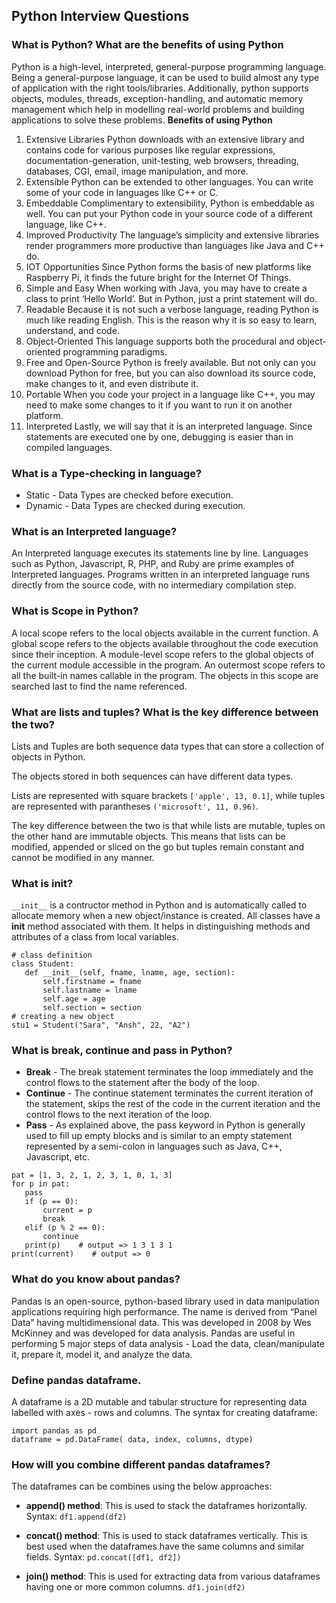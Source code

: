 ## Python Interview Questions

### What is Python? What are the benefits of using Python
Python is a high-level, interpreted, general-purpose programming language. Being a general-purpose language, it can be used to build almost any type of application with the right tools/libraries. Additionally, python supports objects, modules, threads, exception-handling, and automatic memory management which help in modelling real-world problems and building applications to solve these problems.
**Benefits of using Python**
1. Extensive Libraries
Python downloads with an extensive library and contains code for various purposes like regular expressions, documentation-generation, unit-testing, web browsers, threading, databases, CGI, email, image manipulation, and more.
2. Extensible
Python can be extended to other languages. You can write some of your code in languages like C++ or C.
3. Embeddable
Complimentary to extensibility, Python is embeddable as well. You can put your Python code in your source code of a different language, like C++.
4. Improved Productivity
The language’s simplicity and extensive libraries render programmers more productive than languages like Java and C++ do.
5. IOT Opportunities
Since Python forms the basis of new platforms like Raspberry Pi, it finds the future bright for the Internet Of Things.
6. Simple and Easy
When working with Java, you may have to create a class to print ‘Hello World’. But in Python, just a print statement will do.
7. Readable
Because it is not such a verbose language, reading Python is much like reading English. This is the reason why it is so easy to learn, understand, and code.
8. Object-Oriented
This language supports both the procedural and object-oriented programming paradigms.
9. Free and Open-Source
Python is freely available. But not only can you download Python for free, but you can also download its source code, make changes to it, and even distribute it.
10. Portable
When you code your project in a language like C++, you may need to make some changes to it if you want to run it on another platform.
11. Interpreted
Lastly, we will say that it is an interpreted language. Since statements are executed one by one, debugging is easier than in compiled languages.

### What is a Type-checking in language?
- Static - Data Types are checked before execution.
- Dynamic - Data Types are checked during execution.

### What is an Interpreted language?
An Interpreted language executes its statements line by line. Languages such as Python, Javascript, R, PHP, and Ruby are prime examples of Interpreted languages. Programs written in an interpreted language runs directly from the source code, with no intermediary compilation step.

### What is Scope in Python?
A local scope refers to the local objects available in the current function.
A global scope refers to the objects available throughout the code execution since their inception.
A module-level scope refers to the global objects of the current module accessible in the program.
An outermost scope refers to all the built-in names callable in the program. The objects in this scope are searched last to find the name referenced.

### What are lists and tuples? What is the key difference between the two?
Lists and Tuples are both sequence data types that can store a collection of objects in Python.

The objects stored in both sequences can have different data types.

Lists are represented with square brackets `['apple', 13, 0.1]`, while tuples are represented with parantheses `('microsoft', 11, 0.96)`.

The key difference between the two is that while lists are mutable, tuples on the other hand are immutable objects. This means that lists can be modified, appended or sliced on the go but tuples remain constant and cannot be modified in any manner. 

### What is __init__?
`__init__` is a contructor method in Python and is automatically called to allocate memory when a new object/instance is created. All classes have a __init__ method associated with them. It helps in distinguishing methods and attributes of a class from local variables.
```
# class definition
class Student:
   def __init__(self, fname, lname, age, section):
       self.firstname = fname
       self.lastname = lname
       self.age = age
       self.section = section
# creating a new object
stu1 = Student("Sara", "Ansh", 22, "A2")
```

### What is break, continue and pass in Python?
- **Break** -	The break statement terminates the loop immediately and the control flows to the statement after the body of the loop.
- **Continue** - The continue statement terminates the current iteration of the statement, skips the rest of the code in the current iteration and the control flows to the next iteration of the loop.
- **Pass** - As explained above, the pass keyword in Python is generally used to fill up empty blocks and is similar to an empty statement represented by a semi-colon in languages such as Java, C++, Javascript, etc.
```
pat = [1, 3, 2, 1, 2, 3, 1, 0, 1, 3]
for p in pat:
   pass
   if (p == 0):
       current = p
       break
   elif (p % 2 == 0):
       continue
   print(p)    # output => 1 3 1 3 1
print(current)    # output => 0
```

### What do you know about pandas?
Pandas is an open-source, python-based library used in data manipulation applications requiring high performance. The name is derived from “Panel Data” having multidimensional data. This was developed in 2008 by Wes McKinney and was developed for data analysis.
Pandas are useful in performing 5 major steps of data analysis - Load the data, clean/manipulate it, prepare it, model it, and analyze the data.

### Define pandas dataframe.
A dataframe is a 2D mutable and tabular structure for representing data labelled with axes - rows and columns.
The syntax for creating dataframe:
```
import pandas as pd
dataframe = pd.DataFrame( data, index, columns, dtype)
```

### How will you combine different pandas dataframes?
The dataframes can be combines using the below approaches:
- **append() method**: This is used to stack the dataframes horizontally. Syntax:
```df1.append(df2)```

- **concat() method**: This is used to stack dataframes vertically. This is best used when the dataframes have the same columns and similar fields. Syntax:
```pd.concat([df1, df2])```

- **join() method**: This is used for extracting data from various dataframes having one or more common columns.
```df1.join(df2)```


